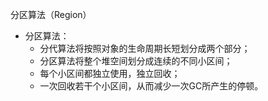 分区算法（Region）

* 分区算法：
  * 分代算法将按照对象的生命周期长短划分成两个部分；
  * 分区算法将整个堆空间划分成连续的不同小区间；
  * 每个小区间都独立使用，独立回收；
  * 一次回收若干个小区间，从而减少一次GC所产生的停顿。
